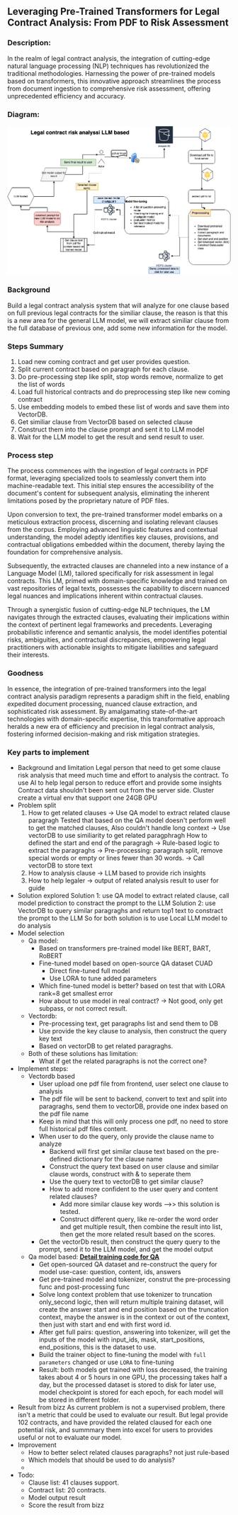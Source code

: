 
##  Leveraging Pre-Trained Transformers for Legal Contract Analysis: From PDF to Risk Assessment


### Description:

In the realm of legal contract analysis, the integration of cutting-edge natural language processing (NLP) techniques has revolutionized the traditional methodologies. Harnessing the power of pre-trained models based on transformers, this innovative approach streamlines the process from document ingestion to comprehensive risk assessment, offering unprecedented efficiency and accuracy.


### Diagram:

![Analisis Diagram](./legal_contract_analysis.png)


### Background

Build a legal contract analysis system that will analyze for one clause based on full previous legal contracts for the similiar clause, the reason is that this is a new area for the general LLM model, we will extract similiar clause from the full database of previous one, add some new information for the model.


### Steps Summary

1. Load new coming contract and get user provides question.
2. Split current contract based on paragraph for each clause.
3. Do pre-processing step like split, stop words remove, normalize to get the list of words
4. Load full historical contracts and do preprocessing step like new coming contract
5. Use embedding models to embed these list of words and save them into VectorDB.
6. Get similiar clause from VectorDB based on selected clause
7. Construct them into the clause prompt and sent it to LLM model
8. Wait for the LLM model to get the result and send result to user.
   


### Process step

The process commences with the ingestion of legal contracts in PDF format, leveraging specialized tools to seamlessly convert them into machine-readable text. This initial step ensures the accessibility of the document's content for subsequent analysis, eliminating the inherent limitations posed by the proprietary nature of PDF files.

Upon conversion to text, the pre-trained transformer model embarks on a meticulous extraction process, discerning and isolating relevant clauses from the corpus. Employing advanced linguistic features and contextual understanding, the model adeptly identifies key clauses, provisions, and contractual obligations embedded within the document, thereby laying the foundation for comprehensive analysis.

Subsequently, the extracted clauses are channeled into a new instance of a Language Model (LM), tailored specifically for risk assessment in legal contracts. This LM, primed with domain-specific knowledge and trained on vast repositories of legal texts, possesses the capability to discern nuanced legal nuances and implications inherent within contractual clauses.

Through a synergistic fusion of cutting-edge NLP techniques, the LM navigates through the extracted clauses, evaluating their implications within the context of pertinent legal frameworks and precedents. Leveraging probabilistic inference and semantic analysis, the model identifies potential risks, ambiguities, and contractual discrepancies, empowering legal practitioners with actionable insights to mitigate liabilities and safeguard their interests.

### Goodness

In essence, the integration of pre-trained transformers into the legal contract analysis paradigm represents a paradigm shift in the field, enabling expedited document processing, nuanced clause extraction, and sophisticated risk assessment. By amalgamating state-of-the-art technologies with domain-specific expertise, this transformative approach heralds a new era of efficiency and precision in legal contract analysis, fostering informed decision-making and risk mitigation strategies.


### Key parts to implement

- Background and limitation
  Legal person that need to get some clause risk analysis that meed much time and effort to analysis the contract.
  To use AI to help legal person to reduce effort and provide some insights
  Contract data shouldn't been sent out from the server side.
  Cluster create a virtual env that support one 24GB GPU
- Problem split
  1. How to get related clauses 
      -> Use QA model to extract related clause paragragh
         Tested that based on the QA model doesn't perform well to get the matched clauses, 
         Also couldn't handle long context
      -> Use vectorDB to use similiarity to get related paragphragh
         How to defined the start and end of the paragragh 
            -> Rule-based logic to extract the paragraghs
            -> Pre-processing: paragraph split, remove special words or empty or lines fewer than 30 words.
            -> Call vectorDB to store text
  2. How to analysis clause -> LLM based to provide rich insights
  3. How to help legaler -> output of related analysis result to user for guide
- Solution explored
  Solution 1: use QA model to extract related clause, call model prediction to constract the prompt to the LLM 
  Solution 2: use VectorDB to query similar paragraghs and return top1 text to constract the prompt to the LLM 
  So for both solution is to use Local LLM model to do analysis
- Model selection
  - Qa model: 
    - Based on transformers pre-trained model like BERT, BART, RoBERT
    - Fine-tuned model based on open-source QA dataset CUAD
      - Direct fine-tuned full model
      - Use LORA to tune added parameters
    - Which fine-tuned model is better? based on test that with LORA rank=8 get smallest error
    - How about to use model in real contract? -> Not good, only get subpass, or not correct result.
  - Vectordb:
    - Pre-processing text, get paragraphs list and send them to DB
    - Use provide the key clause to analysis, then construct the query key text
    - Based on vectorDB to get related paragraghs.
  - Both of these solutions has limitation: 
    - What if get the related paragraphs is not the correct one?
- Implement steps:
  - Vectordb based
    - User upload one pdf file from frontend, user select one clause to analysis
    - The pdf file will be sent to backend, convert to text and split into paragraghs, send them to vectorDB, provide one index based on the pdf file name
    - Keep in mind that this will only process one pdf, no need to store full historical pdf files content.
    - When user to do the query, only provide the clause name to analyze
      - Backend will first get similar clause text based on the pre-defined dictionary for the clause name
      - Construct the query text based on user clause and similar clause words, construct with & to seperate them
      - Use the query text to vectorDB to get similar clause?
      - How to add more confident to the user query and content related clauses?  
        - Add more similar clause key words -->> this solution is tested.
        - Construct different query, like re-order the word order and get multiple result, then combine the result into list, then get the more related result based on the scores.
    - Get the vectorDb result, then construct the query query to the prompt, send it to the LLM model, and get the model output
  - Qa model based: [**Detail training code for QA**](./contract_training.py) 
    - Get open-sourced QA dataset and re-construct the query for model use-case: question, content, ids, answers
    - Get pre-trained model and tokenizer, construt the pre-processing func and post-processing func
    - Solve long context problem that use tokenizer to truncation only_second logic, then will return multiple training dataset, will create the answer start and end position based on the truncation context, maybe the answer is in the context or out of the context, then just with start and end with first word id.
    - After get full pairs: question, answering into tokenizer, will get the inputs of the model with input_ids, mask, start_positions, end_positions, this is the dataset to use.
    - Build the trainer object to fine-tuning the model with `full parameters` changed or use `LORA` to fine-tuning
    - Result: both models get trained with loss decreased, the training takes about 4 or 5 hours in one GPU, the processing takes half a day, but the processed dataset is stored to disk for later use, model checkpoint is stored for each epoch, for each model will be stored in different folder.
- Result from bizz
  As current problem is not a supervised problem, there isn't a metric that could be used to evaluate our result.
  But legal provide 102 contracts, and have provided the related claused for each one potential risk, and summmary them into excel for users to provides useful or not to evaluate our model.
- Improvement 
  - How to better select related clauses paragraphs? not just rule-based
  - Which models that should be used to do analysis?
  - 
- Todo: 
  - Clause list: 41 clauses support.
  - Contract list: 20 contracts.
  - Model output result
  - Score the result from bizz

